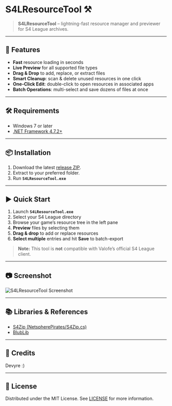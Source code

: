 # S4LResourceTool ⚒️

> **S4LResourceTool** – lightning-fast resource manager and previewer for S4 League archives.

---

## 🚀 Features

- **Fast** resource loading in seconds  
- **Live Preview** for all supported file types  
- **Drag & Drop** to add, replace, or extract files  
- **Smart Cleanup**: scan & delete unused resources in one click  
- **One-Click Edit**: double-click to open resources in associated apps  
- **Batch Operations**: multi-select and save dozens of files at once  

---

## 🛠 Requirements

- Windows 7 or later  
- [.NET Framework 4.7.2+](https://dotnet.microsoft.com/download/dotnet-framework)  

---

## 📦 Installation

1. Download the latest [release ZIP](https://github.com/Dekirai/S4LResourceTool/releases).  
2. Extract to your preferred folder.  
3. Run **`S4LResourceTool.exe`**  

---

## ▶️ Quick Start

1. Launch **`S4LResourceTool.exe`**  
2. Select your S4 League directory  
3. Browse your game’s resource tree in the left pane  
4. **Preview** files by selecting them  
5. **Drag & drop** to add or replace resources  
6. **Select multiple** entries and hit **Save** to batch-export  

> **Note:** This tool is **not** compatible with Valofe’s official S4 League client.

---

## 📷 Screenshot

![S4LResourceTool Screenshot](https://i.imgur.com/TXO3oFE.png)

---

## 📚 Libraries & References

- [S4Zip (NetspherePirates/S4Zip.cs)](https://github.com/wtfblub/NetspherePirates/blob/dev/src/Netsphere.Resource/S4Zip.cs)  
- [BlubLib](https://gitlab.com/wtfblub/BlubLib/-/tree/dev/src/BlubLib)  

---

## 🙏 Credits

Devyre :) 

---

## 📄 License

Distributed under the MIT License. See [LICENSE](LICENSE) for more information.

